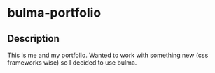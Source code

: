 # bulma-portfolio

## Description

This is me and my portfolio. Wanted to work with something new (css frameworks wise) so I decided to use bulma.
